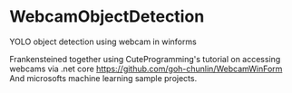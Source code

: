 # WebcamObjectDetection
 YOLO object detection using webcam in winforms

Frankensteined together using CuteProgramming's tutorial on accessing webcams via .net core
https://github.com/goh-chunlin/WebcamWinForm
And microsofts machine learning sample projects.